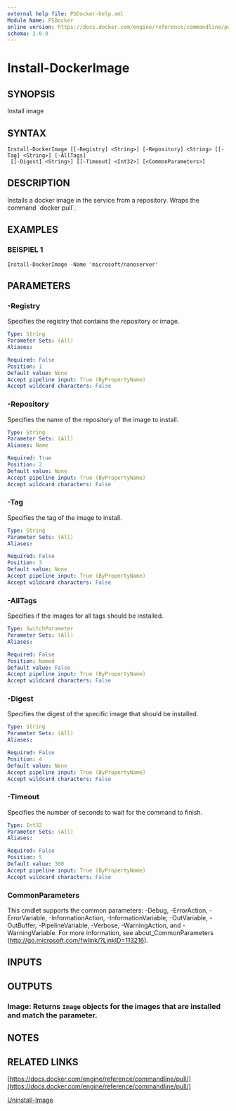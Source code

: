 ```yaml
---
external help file: PSDocker-help.xml
Module Name: PSDocker
online version: https://docs.docker.com/engine/reference/commandline/pull/
schema: 2.0.0
---
```


# Install-DockerImage

## SYNOPSIS
Install image

## SYNTAX

```
Install-DockerImage [[-Registry] <String>] [-Repository] <String> [[-Tag] <String>] [-AllTags]
 [[-Digest] <String>] [[-Timeout] <Int32>] [<CommonParameters>]
```

## DESCRIPTION
Installs a docker image in the service from a repository.
Wraps the command \`docker pull\`.

## EXAMPLES

### BEISPIEL 1
```
Install-DockerImage -Name 'microsoft/nanoserver'
```

## PARAMETERS

### -Registry
Specifies the registry that contains the repository or image.

```yaml
Type: String
Parameter Sets: (All)
Aliases:

Required: False
Position: 1
Default value: None
Accept pipeline input: True (ByPropertyName)
Accept wildcard characters: False
```

### -Repository
Specifies the name of the repository of the image to install.

```yaml
Type: String
Parameter Sets: (All)
Aliases: Name

Required: True
Position: 2
Default value: None
Accept pipeline input: True (ByPropertyName)
Accept wildcard characters: False
```

### -Tag
Specifies the tag of the image to install.

```yaml
Type: String
Parameter Sets: (All)
Aliases:

Required: False
Position: 3
Default value: None
Accept pipeline input: True (ByPropertyName)
Accept wildcard characters: False
```

### -AllTags
Specifies if the images for all tags should be installed.

```yaml
Type: SwitchParameter
Parameter Sets: (All)
Aliases:

Required: False
Position: Named
Default value: False
Accept pipeline input: True (ByPropertyName)
Accept wildcard characters: False
```

### -Digest
Specifies the digest of the specific image that should be installed.

```yaml
Type: String
Parameter Sets: (All)
Aliases:

Required: False
Position: 4
Default value: None
Accept pipeline input: True (ByPropertyName)
Accept wildcard characters: False
```

### -Timeout
Specifies the number of seconds to wait for the command to finish.

```yaml
Type: Int32
Parameter Sets: (All)
Aliases:

Required: False
Position: 5
Default value: 300
Accept pipeline input: True (ByPropertyName)
Accept wildcard characters: False
```

### CommonParameters
This cmdlet supports the common parameters: -Debug, -ErrorAction, -ErrorVariable, -InformationAction, -InformationVariable, -OutVariable, -OutBuffer, -PipelineVariable, -Verbose, -WarningAction, and -WarningVariable.
For more information, see about_CommonParameters (http://go.microsoft.com/fwlink/?LinkID=113216).

## INPUTS

## OUTPUTS

### Image: Returns `Image` objects for the images that are installed and match the parameter.
## NOTES

## RELATED LINKS

[https://docs.docker.com/engine/reference/commandline/pull/](https://docs.docker.com/engine/reference/commandline/pull/)

[Uninstall-Image]()


